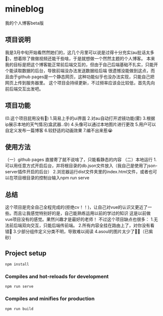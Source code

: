 # mineblog
我的个人博客beta版

## 项目说明
我是3月中旬开始看然然她们的，这几个月里可以说是过得十分充实(au批话太多🤣)，想着除了做做视频还能干些啥，于是就想做一个然然主题的个人博客。
本来我的目标是把这个博客能正常前后端交互的，但由于自己后端基础不扎实，只能开个能读取数据的后台，导致前端没办法发送数据给后端
很遗憾没能做到这点，而且由于github pages是一个静态网页，这种功能似乎也没办法实现，只能自己把网页上传到服务器里。
这个项目会持续更新，不过频率应该会比较低，首先先向前后端交互出发吧。

## 项目功能
(0.这个项目屁用没有🤣)
1.简易上手的ui界面
2.对au自动打开滤镜功能(雾)
3.根据ip展示本地的天气情况(盒武器..😰)
4.头像可以通过本地图片进行更改
5.用户可以自定义发布一篇博客
6.较舒适的动画效果
7.编不出来惹😭

## 使用方法
（一）github pages
直接寄了就不说啥了，只能看静态的内容
（二）本地运行
1.可以用任意方式开启后台，并将根目录的db.json文件放入（我自己是使用了json-server插件开启的后台）
2.浏览器运行dist文件夹里的index.html文件，或者也可以在项目根目录的控制台输入npm run serve

## 总结
这个项目是完全自己全程完成的(拒绝cv！！)，让自己对vue的认识又更近了一些。而且让我感觉特别好的是，自己能熟练运用以前的学过的知识
这是以前做vue项目没有的感觉。果然兴趣才是最好的老师！
不过这个项目缺点也很多：
  1.无法前后端双向交互，只能后端传前端。
  2.所有内容全挂在路由上了，对你没有看错👋
  3.少部分组件定义分类不明，导致难以阅读
  4.asoul的图片太少了🤦‍♂️（已紫砂）
## Project setup
```
npm install
```

### Compiles and hot-reloads for development
```
npm run serve
```

### Compiles and minifies for production
```
npm run build
```
